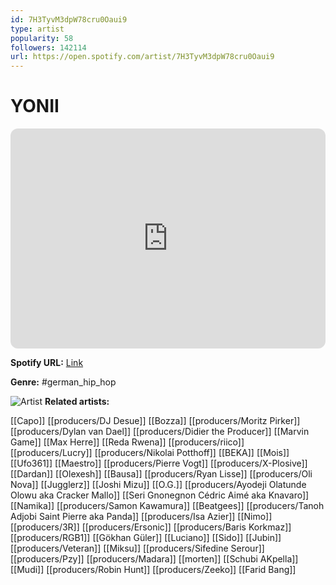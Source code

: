 ```yaml
---
id: 7H3TyvM3dpW78cru0Oaui9
type: artist
popularity: 58
followers: 142114
url: https://open.spotify.com/artist/7H3TyvM3dpW78cru0Oaui9
---
```

# YONII

<iframe style="border-radius:12px" src="https://open.spotify.com/embed/artist/7H3TyvM3dpW78cru0Oaui9" width="100%" height="352" frameBorder="0" allowfullscreen="" allow="autoplay; clipboard-write; encrypted-media; fullscreen; picture-in-picture" loading="lazy"></iframe>

**Spotify URL:** [Link](https://open.spotify.com/artist/7H3TyvM3dpW78cru0Oaui9)

**Genre:**  #german_hip_hop

![Artist](https://i.scdn.co/image/ab6761610000e5ebf521cc6ebf96635e33b7ac30)
**Related artists:**

[[Capo]]
[[producers/DJ Desue]]
[[Bozza]]
[[producers/Moritz Pirker]]
[[producers/Dylan van Dael]]
[[producers/Didier the Producer]]
[[Marvin Game]]
[[Max Herre]]
[[Reda Rwena]]
[[producers/riico]]
[[producers/Lucry]]
[[producers/Nikolai Potthoff]]
[[BEKA]]
[[Mois]]
[[Ufo361]]
[[Maestro]]
[[producers/Pierre Vogt]]
[[producers/X-Plosive]]
[[Dardan]]
[[Olexesh]]
[[Bausa]]
[[producers/Ryan Lisse]]
[[producers/Oli Nova]]
[[Jugglerz]]
[[Joshi Mizu]]
[[O.G.]]
[[producers/Ayodeji Olatunde Olowu aka Cracker Mallo]]
[[Seri Gnonegnon Cédric Aimé aka Knavaro]]
[[Namika]]
[[producers/Samon Kawamura]]
[[Beatgees]]
[[producers/Tanoh Adjobi Saint Pierre aka Panda]]
[[producers/Isa Azier]]
[[Nimo]]
[[producers/3R]]
[[producers/Ersonic]]
[[producers/Baris Korkmaz]]
[[producers/RGB1]]
[[Gökhan Güler]]
[[Luciano]]
[[Sido]]
[[Jubin]]
[[producers/Veteran]]
[[Miksu]]
[[producers/Sifedine Serour]]
[[producers/Pzy]]
[[producers/Madara]]
[[morten]]
[[Schubi AKpella]]
[[Mudi]]
[[producers/Robin Hunt]]
[[producers/Zeeko]]
[[Farid Bang]]
